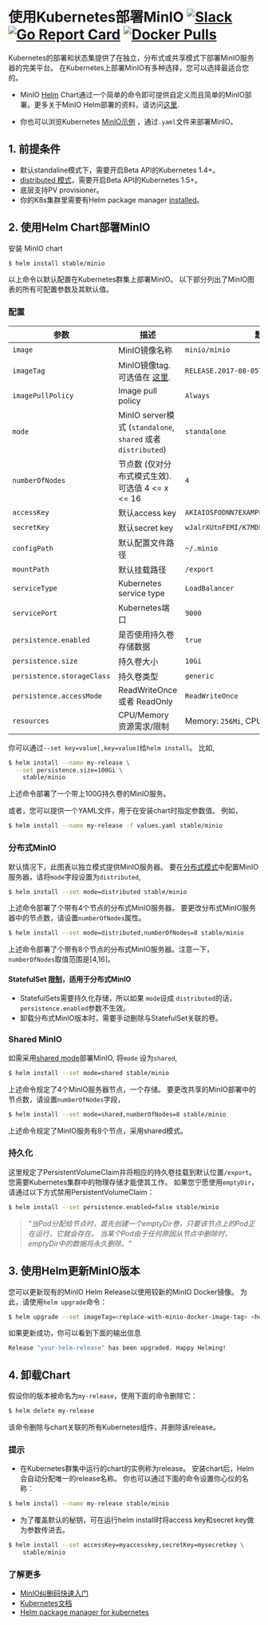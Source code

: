 # 使用Kubernetes部署MinIO [![Slack](https://slack.min.io/slack?type=svg)](https://slack.min.io) [![Go Report Card](https://goreportcard.com/badge/minio/minio)](https://goreportcard.com/report/minio/minio) [![Docker Pulls](https://img.shields.io/docker/pulls/minio/minio.svg?maxAge=604800)](https://hub.docker.com/r/minio/minio/) 

Kubernetes的部署和状态集提供了在独立，分布式或共享模式下部署MinIO服务器的完美平台。 在Kubernetes上部署MinIO有多种选择，您可以选择最适合您的。

- MinIO [Helm](https://helm.sh) Chart通过一个简单的命令即可提供自定义而且简单的MinIO部署。更多关于MinIO Helm部署的资料，请访问[这里](#prerequisites).

- 你也可以浏览Kubernetes [MinIO示例](https://github.com/minio/minio/blob/master/docs/orchestration/kubernetes/README.md) ，通过`.yaml`文件来部署MinIO。

<a name="prerequisites"></a>
## 1. 前提条件

* 默认standaline模式下，需要开启Beta API的Kubernetes 1.4+。
* [distributed 模式](#distributed-minio)，需要开启Beta API的Kubernetes 1.5+。
* 底层支持PV provisioner。
* 你的K8s集群里需要有Helm package manager [installed](https://github.com/kubernetes/helm#install)。

## 2. 使用Helm Chart部署MinIO

安装 MinIO chart

```bash
$ helm install stable/minio
```
以上命令以默认配置在Kubernetes群集上部署MinIO。 以下部分列出了MinIO图表的所有可配置参数及其默认值。

### 配置

| 参数                  | 描述                         | 默认值                                                 |
|----------------------------|-------------------------------------|---------------------------------------------------------|
| `image`                    | MinIO镜像名称                | `minio/minio`                                           |
| `imageTag`                 | MinIO镜像tag. 可选值在 [这里](https://hub.docker.com/r/minio/minio/tags/).| `RELEASE.2017-08-05T00-00-53Z`|
| `imagePullPolicy`          | Image pull policy                   | `Always`                                                |
| `mode`                     | MinIO server模式 (`standalone`, `shared` 或者 `distributed`)| `standalone`                     |
| `numberOfNodes`            | 节点数 (仅对分布式模式生效). 可选值 4 <= x <= 16 | `4`    |
| `accessKey`                | 默认access key                  | `AKIAIOSFODNN7EXAMPLE`                                  |
| `secretKey`                | 默认secret key                  | `wJalrXUtnFEMI/K7MDENG/bPxRfiCYEXAMPLEKEY`              |
| `configPath`               | 默认配置文件路径         | `~/.minio`                                              |
| `mountPath`                | 默认挂载路径| `/export`                                        |
| `serviceType`              | Kubernetes service type             | `LoadBalancer`                                          |
| `servicePort`              | Kubernetes端口 | `9000`                                              |
| `persistence.enabled`      | 是否使用持久卷存储数据 | `true`                                                  |
| `persistence.size`         | 持久卷大小     | `10Gi`                                                  |
| `persistence.storageClass` | 持久卷类型    | `generic`                                               |
| `persistence.accessMode`   | ReadWriteOnce 或者 ReadOnly           | `ReadWriteOnce`                                         |
| `resources`                | CPU/Memory 资源需求/限制 | Memory: `256Mi`, CPU: `100m`                            |

你可以通过`--set key=value[,key=value]`给`helm install`。 比如,

```bash
$ helm install --name my-release \
  --set persistence.size=100Gi \
    stable/minio
```

上述命令部署了一个带上100G持久卷的MinIO服务。

或者，您可以提供一个YAML文件，用于在安装chart时指定参数值。 例如，

```bash
$ helm install --name my-release -f values.yaml stable/minio
```

### 分布式MinIO

默认情况下，此图表以独立模式提供MinIO服务器。 要在[分布式模式](https://docs.min.io/cn/distributed-minio-quickstart-guide)中配置MinIO服务器，请将`mode`字段设置为`distributed`,

```bash
$ helm install --set mode=distributed stable/minio
```

上述命令部署了个带有4个节点的分布式MinIO服务器。 要更改分布式MinIO服务器中的节点数，请设置`numberOfNodes`属性。


```bash
$ helm install --set mode=distributed,numberOfNodes=8 stable/minio
```

上述命令部署了个带有8个节点的分布式MinIO服务器。注意一下，`numberOfNodes`取值范围是[4,16]。

#### StatefulSet [限制](http://kubernetes.io/docs/concepts/abstractions/controllers/statefulsets/#limitations)，适用于分布式MinIO

* StatefulSets需要持久化存储，所以如果 `mode`设成 `distributed`的话，`persistence.enabled`参数不生效。
* 卸载分布式MinIO版本时，需要手动删除与StatefulSet关联的卷。

### Shared MinIO

如需采用[shared mode](https://github.com/minio/minio/blob/master/docs/shared-backend/README.md)部署MinIO, 将`mode` 设为`shared`,

```bash
$ helm install --set mode=shared stable/minio
```

上述命令规定了4个MinIO服务器节点，一个存储。 要更改共享的MinIO部署中的节点数，请设置`numberOfNodes`字段，

```bash
$ helm install --set mode=shared,numberOfNodes=8 stable/minio
```

上述命令规定了MinIO服务有8个节点，采用shared模式。

### 持久化

这里规定了PersistentVolumeClaim并将相应的持久卷挂载到默认位置`/export`。 您需要Kubernetes集群中的物理存储才能使其工作。 如果您宁愿使用`emptyDir`，请通过以下方式禁用PersistentVolumeClaim：

```bash
$ helm install --set persistence.enabled=false stable/minio
```

> *"当Pod分配给节点时，首先创建一个emptyDir卷，只要该节点上的Pod正在运行，它就会存在。 当某个Pod由于任何原因从节点中删除时，emptyDir中的数据将永久删除。"*

## 3. 使用Helm更新MinIO版本

您可以更新现有的MinIO Helm Release以使用较新的MinIO Docker镜像。 为此，请使用`helm upgrade`命令：

```bash
$ helm upgrade --set imageTag=<replace-with-minio-docker-image-tag> <helm-release-name> stable/minio
```

如果更新成功，你可以看到下面的输出信息

```bash
Release "your-helm-release" has been upgraded. Happy Helming!
```

## 4. 卸载Chart

假设你的版本被命名为`my-release`，使用下面的命令删除它：

```bash
$ helm delete my-release
```

该命令删除与chart关联的所有Kubernetes组件，并删除该release。

### 提示

* 在Kubernetes群集中运行的chart的实例称为release。 安装chart后，Helm会自动分配唯一的release名称。 你也可以通过下面的命令设置你心仪的名称：

```bash
$ helm install --name my-release stable/minio
```

* 为了覆盖默认的秘钥，可在运行helm install时将access key和secret key做为参数传进去。

```bash
$ helm install --set accessKey=myaccesskey,secretKey=mysecretkey \
    stable/minio
```

### 了解更多

- [MinIO纠删码快速入门](https://docs.min.io/cn/minio-erasure-code-quickstart-guide)
- [Kubernetes文档](https://kubernetes.io/docs/home/)
- [Helm package manager for kubernetes](https://helm.sh/)
